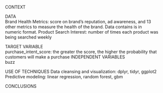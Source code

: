 
CONTEXT

DATA <br/>
Brand Health Metrics: score on brand’s reputation, ad awareness, and 13 other metrics to measure the health of the brand. Data contains  is in numeric format.
Product Search Interest: number of times each product was being searched weekly

TARGET VARIABLE<br/>
purchase_intent_score: the greater the score, the higher the probability that customers will make a purchase 
INDEPENDENT VARIABLES<br/>
buzz



USE OF TECHNIQUES
Data cleansing and visualization: dplyr, tidyr, ggplot2
Predictive modeling: linear regression, random forest, gbm 




CONCLUSIONS
